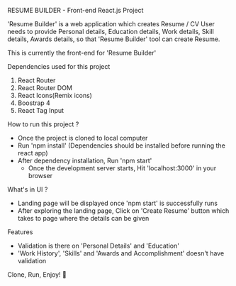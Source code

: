 RESUME BUILDER - Front-end React.js Project

'Resume Builder' is a web application which creates Resume / CV
User needs to provide Personal details, Education details, Work details, Skill details, Awards details, so that 'Resume Builder' tool can create Resume. 

This is currently the front-end for 'Resume Builder'

Dependencies used for this project
  1. React Router
  2. React Router DOM
  3. React Icons(Remix icons)
  4. Boostrap 4
  5. React Tag Input

How to run this project ?
  - Once the project is cloned to local computer
  - Run 'npm install' (Dependencies should be installed before running the react app)
  - After dependency installation, Run 'npm start'
    - Once the development server starts, Hit 'localhost:3000' in your browser

What's in UI ?
  - Landing page will be displayed once 'npm start' is successfully runs
  - After exploring the landing page, Click on 'Create Resume' button which takes to page where the details can be given

Features
  - Validation is there on 'Personal Details' and 'Education'
  - 'Work History', 'Skills' and 'Awards and Accomplishment' doesn't have validation

Clone, Run, Enjoy! :slightly_smiling_face:
